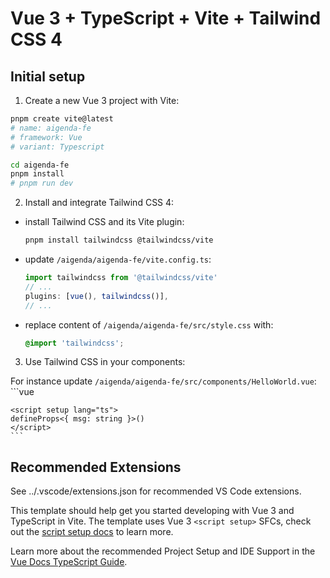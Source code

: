 # Vue 3 + TypeScript + Vite + Tailwind CSS 4

## Initial setup
1. Create a new Vue 3 project with Vite:
```bash
pnpm create vite@latest
# name: aigenda-fe
# framework: Vue
# variant: Typescript

cd aigenda-fe
pnpm install
# pnpm run dev
```


2. Install and integrate Tailwind CSS 4:

  - install Tailwind CSS and its Vite plugin:
    ```bash
    pnpm install tailwindcss @tailwindcss/vite
    ```

  - update `/aigenda/aigenda-fe/vite.config.ts`:
    ```ts
    import tailwindcss from '@tailwindcss/vite'
    // ...
    plugins: [vue(), tailwindcss()],
    // ...
    ``` 

  - replace content of `/aigenda/aigenda-fe/src/style.css` with:
    ```css
    @import 'tailwindcss';
    ```


3. Use Tailwind CSS in your components:

  For instance update `/aigenda/aigenda-fe/src/components/HelloWorld.vue`:
    ```vue
    <template>
      <h1 class="text-2xl font-bold bg-green-500">{{ msg }}</h1>
    </template>

    <script setup lang="ts">
    defineProps<{ msg: string }>()
    </script>
    ```

## Recommended Extensions
See ../.vscode/extensions.json for recommended VS Code extensions.


This template should help get you started developing with Vue 3 and TypeScript in Vite. The template uses Vue 3 `<script setup>` SFCs, check out the [script setup docs](https://v3.vuejs.org/api/sfc-script-setup.html#sfc-script-setup) to learn more.

Learn more about the recommended Project Setup and IDE Support in the [Vue Docs TypeScript Guide](https://vuejs.org/guide/typescript/overview.html#project-setup).
